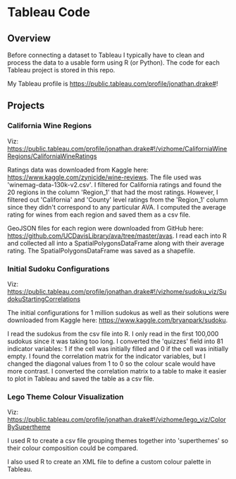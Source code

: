 # Tableau Code

## Overview

Before connecting a dataset to Tableau I typically have to clean and process the data to a usable form using R (or Python). The code for each Tableau project is stored in this repo.

My Tableau profile is https://public.tableau.com/profile/jonathan.drake#!

## Projects

### California Wine Regions

Viz: https://public.tableau.com/profile/jonathan.drake#!/vizhome/CaliforniaWineRegions/CaliforniaWineRatings

Ratings data was downloaded from Kaggle here: https://www.kaggle.com/zynicide/wine-reviews. The file used was 'winemag-data-130k-v2.csv'. I filtered for California ratings and found the 20 regions in the column 'Region_1' that had the most ratings. However, I filtered out 'California' and 'County' level ratings from the 'Region_1' column since they didn't correspond to any particular AVA. I computed the average rating for wines from each region and saved them as a csv file.

GeoJSON files for each region were downloaded from GitHub here: https://github.com/UCDavisLibrary/ava/tree/master/avas. I read each into R and collected all into a SpatialPolygonsDataFrame along with their average rating. The SpatialPolygonsDataFrame was saved as a shapefile.


### Initial Sudoku Configurations

Viz: https://public.tableau.com/profile/jonathan.drake#!/vizhome/sudoku_viz/SudokuStartingCorrelations

The initial configurations for 1 million sudokus as well as their solutions were downloaded from Kaggle here: https://www.kaggle.com/bryanpark/sudoku.

I read the sudokus from the csv file into R. I only read in the first 100,000 sudokus since it was taking too long. I converted the 'quizzes' field into 81 indicator variables: 1 if the cell was initially filled and 0 if the cell was initially empty. I found the correlation matrix for the indicator variables, but I changed the diagonal values from 1 to 0 so the colour scale would have more contrast. I converted the correlation matrix to a table to make it easier to plot in Tableau and saved the table as a csv file.


### Lego Theme Colour Visualization

Viz: https://public.tableau.com/profile/jonathan.drake#!/vizhome/lego_viz/ColorBySupertheme

I used R to create a csv file grouping themes together into 'superthemes' so their colour composition could be compared.

I also used R to create an XML file to define a custom colour palette in Tableau.



